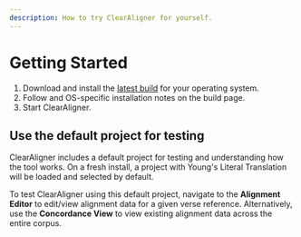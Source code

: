 ```yaml
---
description: How to try ClearAligner for yourself.
---
```


# Getting Started

1. Download and install the [latest build](releases/0.0.28.md) for your operating system.
2. Follow and OS-specific installation notes on the build page.
3. Start ClearAligner.

## Use the default project for testing

ClearAligner includes a default project for testing and understanding how the tool works. On a fresh install, a project with Young's Literal Translation will be loaded and selected by default.

To test ClearAligner using this default project, navigate to the **Alignment Editor** to edit/view alignment data for a given verse reference. Alternatively, use the **Concordance View** to view existing alignment data across the entire corpus. &#x20;
